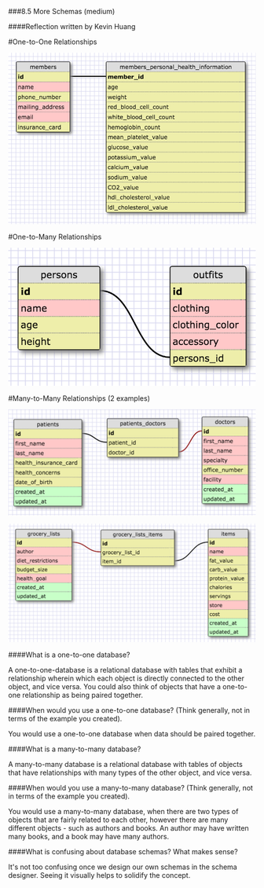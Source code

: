 ###8.5 More Schemas (medium)

####Reflection written by Kevin Huang

#One-to-One Relationships

![one-to-one](imgs/one-to-one.png)

#One-to-Many Relationships

![schema](database-intro/schema.png)

#Many-to-Many Relationships (2 examples)

![many-to-many](imgs/many-to-many.png)

![many-to-many2](imgs/many-to-many2.png)

####What is a one-to-one database?

A one-to-one-database is a relational database with tables that exhibit a relationship wherein which each object is directly connected to the other object, and vice versa. You could also think of objects that have a one-to-one relationship as being paired together.

####When would you use a one-to-one database? (Think generally, not in terms of the example you created).

You would use a one-to-one database when data should be paired together.

####What is a many-to-many database?

A many-to-many database is a relational database with tables of objects that have relationships with many types of the other object, and vice versa. 

####When would you use a many-to-many database? (Think generally, not in terms of the example you created).

You would use a many-to-many database, when there are two types of objects that are fairly related to each other, however there are many different objects - such as authors and books. An author may have written many books, and a book may have many authors.

####What is confusing about database schemas? What makes sense?

It's not too confusing once we design our own schemas in the schema designer. Seeing it visually helps to solidify the concept.
